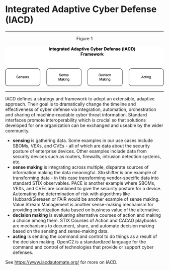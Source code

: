 # Integrated Adaptive Cyber Defense (IACD)


---
<p align="center">Figure 1</p>

![iacd_modular_arch](./Images/iacd_modular_arch.drawio.png)

---
IACD defines a strategy and framework to adopt
an extensible, adaptive approach.
Their goal is to dramatically change the timeline and effectiveness of
cyber defense via integration, automation, orchestration
and sharing of machine-readable cyber threat information.
Standard interfaces promote interoperability which is crucial
so that solutions developed for one organization can be exchanged
and useable by the wider community.

- **sensing** is gathering data. Some examples in our use cases include SBOMs, VEXs, and CVEs - all of which are data about the security posture of enterprise devices. Other examples include data from security devices such as routers, firewalls, intrusion detection systems, etc.
- **sense making** is integrating across multiple, disparate sources of information making the data meaningful. Stixshifter is one example of transforming data - in this case transforming vendor-specific  data into standard STIX observables. PACE is another example where SBOMs, VEXs, and CVEs are combined to give the security posture for a device. Automating the determination of risk with algorithms like Hubbard/Sieresen or FAIR would be another example of sense making. Value Stream Management is another sense-making mechanism for providing prioritization data based on business value of the alternative.
- **decision making** is evaluating alternative courses of action and making a choice among them. STIX Courses of Action and CACAO playbooks are mechanisms to document, share, and automate decision making based on the sensing and sense-making data.
- **acting** is sending the command and control to do things as a result of the decision making. OpenC2 is a standardized language for the command and control of technologies that provide or support cyber defenses.

See https://www.iacdautomate.org/ for more on IACD.
